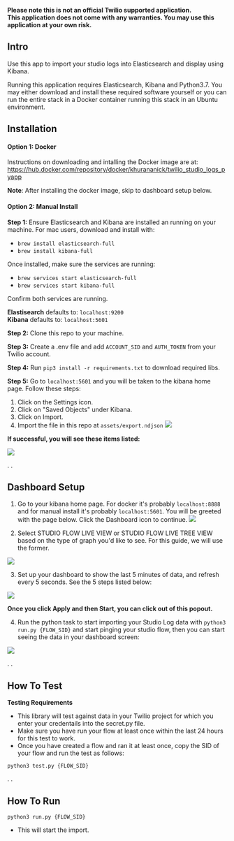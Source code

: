 **Please note this is not an official Twilio supported application.**\
**This application does not come with any warranties. You may use this application at your own risk.** 

## Intro
Use this app to import your studio logs into Elasticsearch and display using Kibana. 

Running this application requires Elasticsearch, Kibana and Python3.7. You may either download and install these required software yourself or you can run the entire stack in a Docker container running this stack in an Ubuntu environment.  

## Installation
#### Option 1: Docker
Instructions on downloading and intalling the Docker image are at: https://hub.docker.com/repository/docker/khurananick/twilio_studio_logs_pyapp

**Note**: After installing the docker image, skip to dashboard setup below.

#### Option 2: Manual Install
**Step 1:** Ensure Elasticsearch and Kibana are installed an running on your machine. For mac users, download and install with:

- `brew install elasticsearch-full`
- `brew install kibana-full`

Once installed, make sure the services are running:

- `brew services start elasticsearch-full`
- `brew services start kibana-full`

Confirm both services are running.

**Elastisearch** defaults to: `localhost:9200`\
**Kibana** defaults to: `localhost:5601`

**Step 2:** Clone this repo to your machine.

**Step 3:** Create a .env file and add `ACCOUNT_SID` and `AUTH_TOKEN` from your Twilio account.

**Step 4:** Run `pip3 install -r requirements.txt` to download required libs.

**Step 5:** Go to `localhost:5601` and you will be taken to the kibana home page. Follow these steps:
1. Click on the Settings icon.
2. Click on "Saved Objects" under Kibana.
3. Click on Import.
4. Import the file in this repo at `assets/export.ndjson`
![](https://raw.githubusercontent.com/khurananick/TwilioStudioExecutionLogImport/master/screenshots/kibana-import.png)

**If successful, you will see these items listed:**

![](https://raw.githubusercontent.com/khurananick/TwilioStudioExecutionLogImport/master/screenshots/kibana-import-sucess.png)

.
.

## Dashboard Setup
1. Go to your kibana home page. For docker it's probably `localhost:8888` and for manual install it's probably `localhost:5601`. You will be greeted with the page below. Click the Dashboard icon to continue.
![](https://raw.githubusercontent.com/khurananick/TwilioStudioExecutionLogImport/master/screenshots/kibana-home-annotated.png)

2. Select STUDIO FLOW LIVE VIEW or STUDIO FLOW LIVE TREE VIEW based on the type of graph you'd like to see. For this guide, we will use the former. 

![](https://raw.githubusercontent.com/khurananick/TwilioStudioExecutionLogImport/master/screenshots/kibana-dashboard-list.png)

3. Set up your dashboard to show the last 5 minutes of data, and refresh every 5 seconds. See the 5 steps listed below: 

![](https://raw.githubusercontent.com/khurananick/TwilioStudioExecutionLogImport/master/screenshots/kibana-dashboard-settings.png)

**Once you click Apply and then Start, you can click out of this popout.**

4. Run the python task to start importing your Studio Log data with `python3 run.py {FLOW_SID}` and start pinging your studio flow, then you can start seeing the data in your dashboard screen:

![](https://raw.githubusercontent.com/khurananick/TwilioStudioExecutionLogImport/master/screenshots/kibana-dashboard.png)

.
.

## How To Test
**Testing Requirements**
- This library will test against data in your Twilio project for which you enter your credentails into the secret.py file.
- Make sure you have run your flow at least once within the last 24 hours for this test to work.
- Once you have created a flow and ran it at least once, copy the SID of your flow and run the test as follows: 

`python3 test.py {FLOW_SID}`

.
.

## How To Run

`python3 run.py {FLOW_SID}`

- This will start the import.

